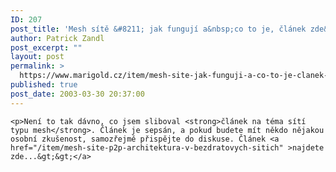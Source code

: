 ```yaml
---
ID: 207
post_title: 'Mesh sítě &#8211; jak fungují a&nbsp;co to je, článek zde&#8230;'
author: Patrick Zandl
post_excerpt: ""
layout: post
permalink: >
  https://www.marigold.cz/item/mesh-site-jak-funguji-a-co-to-je-clanek-zde
published: true
post_date: 2003-03-30 20:37:00
---
```

	<p>Není to tak dávno, co jsem sliboval <strong>článek na téma sítí typu mesh</strong>. Článek je sepsán, a pokud budete mít někdo nějakou osobní zkušenost, samozřejmě přispějte do diskuse. Článek <a href="/item/mesh-site-p2p-architektura-v-bezdratovych-sitich" >najdete zde...&gt;&gt;</a>
</p>